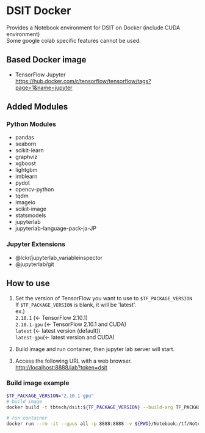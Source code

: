 # DSIT Docker

Provides a Notebook environment for DSIT on Docker (include CUDA environment)  
Some google colab specific features cannot be used.

## Based Docker image

- TensorFlow Jupyter  
    <https://hub.docker.com/r/tensorflow/tensorflow/tags?page=1&name=jupyter>

## Added Modules

### Python Modules

- pandas
- seaborn
- scikit-learn
- graphviz
- xgboost
- lightgbm
- imblearn
- pydot
- opencv-python
- tqdm
- imageio
- scikit-image
- statsmodels
- jupyterlab
- jupyterlab-language-pack-ja-JP

### Jupyter Extensions

- @lckr/jupyterlab_variableinspector
- @jupyterlab/git

## How to use

1. Set the version of TensorFlow you want to use to `$TF_PACKAGE_VERSION`  
If `$TF_PACKAGE_VERSION` is blank, it will be 'latest'.  
ex.)  
    `2.10.1` (<- TensorFlow 2.10.1)  
    `2.10.1-gpu` (<- TensorFlow 2.10.1 and CUDA)  
    `latest` (<- latest version (default))  
    `latest-gpu`(<- latest version and CUDA)  

1. Build image and run container, then jupyter lab server will start.  

1. Access the following URL with a web browser.  
   <http://localhost:8888/lab?token=dsit>

### Build image example

```bash
$TF_PACKAGE_VERSION="2.10.1-gpu"
# build image
docker build -t tbtech/dsit:${TF_PACKAGE_VERSION} --build-arg TF_PACKAGE_VERSION=${TF_PACKAGE_VERSION} ./

# run container
docker run --rm -it --gpus all -p 8888:8888 -v ${PWD}/Notebook:/tf/Notebook -t tbtech/dsit:${TF_PACKAGE_VERSION}
```
